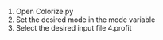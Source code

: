 1. Open Colorize.py
2. Set the desired mode in the mode variable
3. Select the desired input file
4.profit